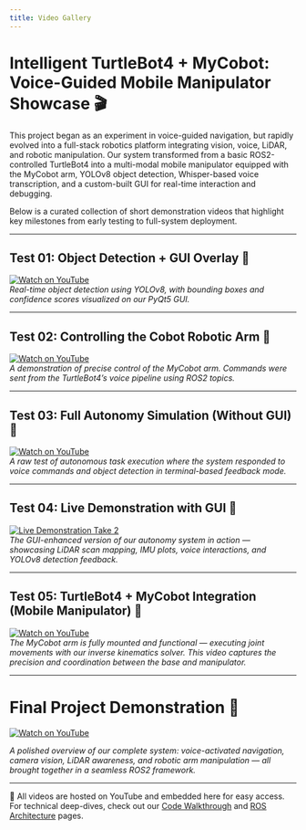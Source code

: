 ```yaml
---
title: Video Gallery
---
```


# Intelligent TurtleBot4 + MyCobot: Voice-Guided Mobile Manipulator Showcase 🎬

This project began as an experiment in voice-guided navigation, but rapidly evolved into a full-stack robotics platform integrating vision, voice, LiDAR, and robotic manipulation. 
Our system transformed from a basic ROS2-controlled TurtleBot4 into a multi-modal mobile manipulator equipped with the MyCobot arm, YOLOv8 object detection, Whisper-based voice transcription, and a custom-built GUI for real-time interaction and debugging.

Below is a curated collection of short demonstration videos that highlight key milestones from early testing to full-system deployment.

---

## Test 01: Object Detection + GUI Overlay 🎯 

[![Watch on YouTube](https://img.youtube.com/vi/hz7PwtZZgPg/0.jpg)](https://youtube.com/shorts/hz7PwtZZgPg?si=9SIvASX0w476p8vp)  
*Real-time object detection using YOLOv8, with bounding boxes and confidence scores visualized on our PyQt5 GUI.*

---

## Test 02: Controlling the Cobot Robotic Arm 🤖 

[![Watch on YouTube](https://img.youtube.com/vi/DwuBvafB8k8/0.jpg)](https://youtube.com/shorts/DwuBvafB8k8?si=TU1XXYiRUYbrtGBi)  
*A demonstration of precise control of the MyCobot arm. Commands were sent from the TurtleBot4’s voice pipeline using ROS2 topics.*

---

## Test 03: Full Autonomy Simulation (Without GUI) 🚦 

[![Watch on YouTube](https://img.youtube.com/vi/DtQAx4mQFKQ/0.jpg)](https://youtu.be/DtQAx4mQFKQ)  
*A raw test of autonomous task execution where the system responded to voice commands and object detection in terminal-based feedback mode.*

---

## Test 04: Live Demonstration with GUI 🧪 

[![Live Demonstration Take 2](https://img.youtube.com/vi/EEqiLhgY0YM/0.jpg)](https://youtu.be/EEqiLhgY0YM)  
*The GUI-enhanced version of our autonomy system in action — showcasing LiDAR scan mapping, IMU plots, voice interactions, and YOLOv8 detection feedback.*

---

## Test 05: TurtleBot4 + MyCobot Integration (Mobile Manipulator) 🦾 

[![Watch on YouTube](https://img.youtube.com/vi/K1KcAVdhhBg/0.jpg)](https://youtu.be/K1KcAVdhhBg)  
*The MyCobot arm is fully mounted and functional — executing joint movements with our inverse kinematics solver. This video captures the precision and coordination between the base and manipulator.*

---

# Final Project Demonstration 🏁 

[![Watch on YouTube](https://img.youtube.com/vi/K1KcAVdhhBg/0.jpg)](https://youtu.be/K1KcAVdhhBg)  

*A polished overview of our complete system: voice-activated navigation, camera vision, LiDAR awareness, and robotic arm manipulation — all brought together in a seamless ROS2 framework.*

---

📌 All videos are hosted on YouTube and embedded here for easy access. For technical deep-dives, check out our [Code Walkthrough](./code.md) and [ROS Architecture](./ros_architecture.md) pages.
